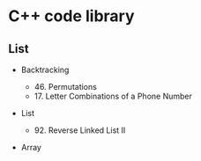 # C++ code library

## List
+ Backtracking

	- 46\. Permutations
	- 17\. Letter Combinations of a Phone Number
	
+ List
	
	- 92\. Reverse Linked List II

+ Array
	
